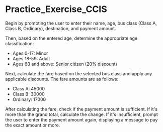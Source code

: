 # Practice_Exercise_CCIS
Begin by prompting the user to enter their name, age, bus class (Class A, Class B, Ordinary), destination, and payment amount.

Then, based on the entered age, determine the appropriate age classification: 
- Ages 0-17: Minor
- Ages 18-59: Adult
- Ages 60 and above: Senior citizen (20% discount)

Next, calculate the fare based on the selected bus class and apply any applicable discounts. The fare amounts are as follows:
- Class A: 45000
- Class B: 30000
- Ordinary: 17000

After calculating the fare, check if the payment amount is sufficient. If it's more than the grand total, calculate the change. If it's insufficient, prompt the user to enter the payment amount again, displaying a message to pay the exact amount or more.
